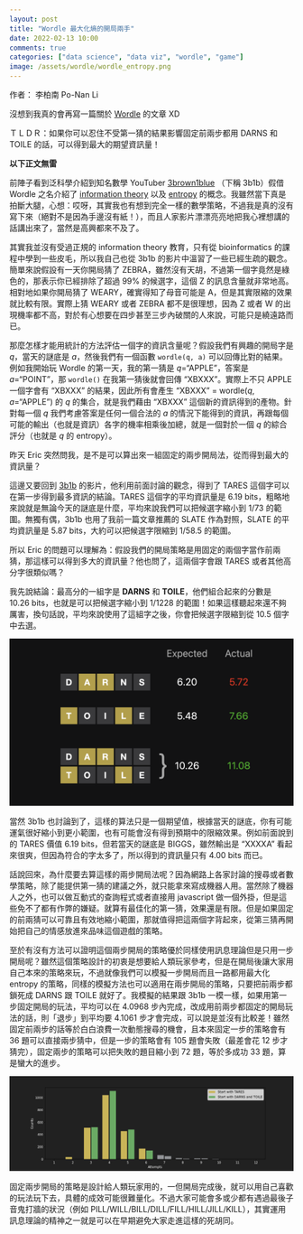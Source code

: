 ```yaml
---
layout: post
title: "Wordle 最大化熵的開局兩手"
date: 2022-02-13 10:00
comments: true
categories: ["data science", "data viz", "wordle", "game"]
image: /assets/wordle/wordle_entropy.png
---
```



作者： 李柏南 Po-Nan Li


沒想到我真的會再寫一篇關於 [Wordle](https://www.powerlanguage.co.uk/wordle/) 的文章 XD

ＴＬＤＲ：如果你可以忍住不受第一猜的結果影響固定前兩步都用 DARNS 和 TOILE 的話，可以得到最大的期望資訊量！

**以下正文無雷**

前陣子看到泛科學介紹到知名數學 YouTuber [3brown1blue](https://www.youtube.com/watch?v=v68zYyaEmEA) （下稱 3b1b）假借 Wordle 之名介紹了 [information theory](https://en.wikipedia.org/wiki/Information_theory) 以及 [entropy](https://en.wikipedia.org/wiki/Entropy_(information_theory)) 的概念。我雖然當下真是拍斷大腿，心想：哎呀，其實我也有想到完全一樣的數學策略，不過我是真的沒有寫下來（絕對不是因為手邊沒有紙！），而且人家影片漂漂亮亮地把我心裡想講的話講出來了，當然是高興都來不及了。

其實我並沒有受過正規的 information theory 教育，只有從 bioinformatics 的課程中學到一些皮毛，所以我自己也從 3b1b 的影片中溫習了一些已經生疏的觀念。簡單來說假設有一天你開局猜了 ZEBRA，雖然沒有天胡，不過第一個字竟然是綠色的，那表示你已經排除了超過 99% 的候選字，這個 Z 的訊息含量就非常地高。相對地如果你開局猜了 WEARY，確實得知了母音可能是 A，但是其實限縮的效果就比較有限。實際上猜 WEARY 或者 ZEBRA 都不是很理想，因為 Z 或者 W 的出現機率都不高，對於有心想要在四步甚至三步內破關的人來說，可能只是繞遠路而已。

那麼怎樣才能用統計的方法評估一個字的資訊含量呢？假設我們有興趣的開局字是 *q*，當天的謎底是 *a*，然後我們有一個函數 `wordle(q, a)` 可以回傳比對的結果。例如我開始玩 Wordle 的第一天，我的第一猜是 *q*=“APPLE”，答案是 *a*=“POINT”，那 `wordle()` 在我第一猜後就會回傳 “XBXXX”。實際上不只 APPLE 一個字會有 “XBXXX” 的結果，因此所有會產生 “XBXXX” = wordle(*q*, *a*=“APPLE”) 的 *q* 的集合，就是我們藉由 “XBXXX” 這個新的資訊得到的產物。針對每一個 *q* 我們考慮答案是任何一個合法的 *a* 的情況下能得到的資訊，再跟每個可能的輸出（也就是資訊）各字的機率相乘後加總，就是一個對於一個 *q* 的綜合評分（也就是 *q* 的 entropy）。

昨天 Eric 突然問我，是不是可以算出來一組固定的兩步開局法，從而得到最大的資訊量？

這邊又要回到 [3b1b](https://www.youtube.com/watch?v=v68zYyaEmEA) 的影片，他利用前面討論的觀念，得到了 TARES 這個字可以在第一步得到最多資訊的結論。TARES 這個字的平均資訊量是 6.19 bits，粗略地來說就是無論今天的謎底是什麼，平均來說我們可以把候選字縮小到 1/73 的範圍。無獨有偶，3b1b 也用了我前一篇文章推薦的 SLATE 作為對照，SLATE 的平均資訊量是 5.87 bits，大約可以把候選字限縮到 1/58.5 的範圍。

所以 Eric 的問題可以理解為：假設我們的開局策略是用固定的兩個字當作前兩猜，那這樣可以得到多大的資訊量？他也問了，這兩個字會跟 TARES 或者其他高分字很類似嗎？

我先說結論：最高分的一組字是 **DARNS** 和 **TOILE**，他們組合起來的分數是 10.26 bits，也就是可以把候選字縮小到 1/1228 的範圍！如果這樣聽起來還不夠厲害，換句話說，平均來說使用了這組字之後，你會把候選字限縮到從 10.5 個字中去選。

![Wordle Cheat Sheet](/assets/wordle/wordle_entropy.png)

當然 3b1b 也討論到了，這樣的算法只是一個期望值，根據當天的謎底，你有可能運氣很好縮小到更小範圍，也有可能會沒有得到預期中的限縮效果。例如前面說到的 TARES 價值 6.19 bits，但若當天的謎底是 BIGGS，雖然輸出是 “XXXXA” 看起來很爽，但因為符合的字太多了，所以得到的資訊量只有 4.00 bits 而已。

話說回來，為什麼要去算這樣的兩步開局法呢？因為網路上各家討論的搜尋或者數學策略，除了能提供第一猜的建議之外，就只能拿來寫成機器人用。當然除了機器人之外，也可以做互動式的查詢程式或者直接用 javascript 做一個外掛，但是這些免不了都有作弊的嫌疑。就算有最佳化的第一猜，效果還是有限。但是如果固定的前兩猜可以可靠且有效地縮小範圍，那就值得把這兩個字背起來，從第三猜再開始把自己的情感放進來品味這個遊戲的策略。

至於有沒有方法可以證明這個兩步開局的策略優於同樣使用訊息理論但是只用一步開局呢？雖然這個策略設計的初衷是想要給人類玩家參考，但是在開局後讓大家用自己本來的策略來玩，不過就像我們可以模擬一步開局而且一路都用最大化 entropy 的策略，同樣的模擬方法也可以適用在兩步開局的策略，只要把前兩步都鎖死成 DARNS 跟 TOILE 就好了。我模擬的結果跟 3b1b 一模一樣，如果用第一步固定開局的玩法，平均可以在 4.0968 步內完成，改成用前兩步都固定的開局玩法的話，則「退步」到平均要 4.1061 步才會完成，可以說是並沒有比較差！雖然固定前兩步的話等於白白浪費一次動態搜尋的機會，且本來固定一步的策略會有 36 題可以直接兩步猜中，但是一步的策略會有 105 題會失敗（最差會花 12 步才猜完），固定兩步的策略可以把失敗的題目縮小到 72 題，等於多成功 33 題，算是蠻大的進步。

![Wordle Cheat Sheet](/assets/wordle/1step_vs_2step.png)

固定兩步開局的策略是設計給人類玩家用的，一但開局完成後，就可以用自己喜歡的玩法玩下去，具體的成效可能很難量化。不過大家可能會多或少都有遇過最後子音鬼打牆的狀況（例如 PILL/WILL/BILL/DILL/FILL/HILL/JILL/KILL），其實運用訊息理論的精神之一就是可以在早期避免大家走進這樣的死胡同。

